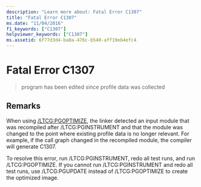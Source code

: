 ```yaml
---
description: "Learn more about: Fatal Error C1307"
title: "Fatal Error C1307"
ms.date: "11/04/2016"
f1_keywords: ["C1307"]
helpviewer_keywords: ["C1307"]
ms.assetid: 6f77d3d4-ba8a-476c-b540-aff19eb4efc4
---
```

# Fatal Error C1307

> program has been edited since profile data was collected

## Remarks

When using [/LTCG:PGOPTIMIZE](../../build/reference/ltcg-link-time-code-generation.md), the linker detected an input module that was recompiled after /LTCG:PGINSTRUMENT and that the module was changed to the point where existing profile data is no longer relevant. For example, if the call graph changed in the recompiled module, the compiler will generate C1307.

To resolve this error, run /LTCG:PGINSTRUMENT, redo all test runs, and run /LTCG:PGOPTIMIZE. If you cannot run /LTCG:PGINSTRUMENT and redo all test runs, use /LTCG:PGUPDATE instead of /LTCG:PGOPTIMIZE to create the optimized image.
